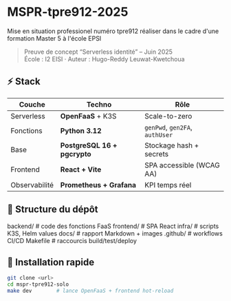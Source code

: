 # MSPR-tpre912-2025
Mise en situation professionel numéro tpre912 réaliser dans le cadre d'une formation Master 5 à l'école EPSI 
> Preuve de concept “Serverless identité” – Juin 2025  
> École : I2 EISI · Auteur : Hugo-Reddy Leuwat-Kwetchoua

## ⚡ Stack
| Couche | Techno | Rôle |
|--------|--------|------|
| Serverless | **OpenFaaS** + K3S | Scale-to-zero |
| Fonctions | **Python 3.12** | `genPwd`, `gen2FA`, `authUser` |
| Base | **PostgreSQL 16 + pgcrypto** | Stockage hash + secrets |
| Frontend | **React + Vite** | SPA accessible (WCAG AA) |
| Observabilité | **Prometheus + Grafana** | KPI temps réel |

## 📂 Structure du dépôt
backend/ # code des fonctions FaaS
frontend/ # SPA React
infra/ # scripts K3S, Helm values
docs/ # rapport Markdown + images
.github/ # workflows CI/CD
Makefile # raccourcis build/test/deploy

## 🚀 Installation rapide
```bash
git clone <url>
cd mspr-tpre912-solo
make dev        # lance OpenFaaS + frontend hot-reload

